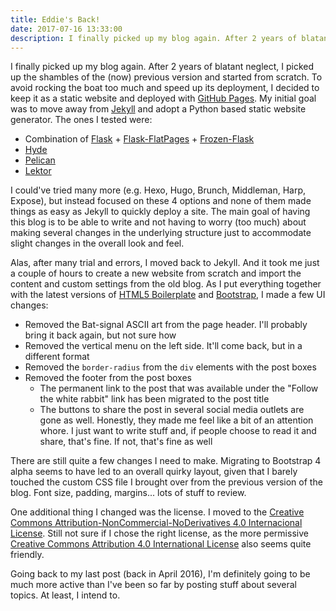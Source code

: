 ```yaml
---
title: Eddie's Back!
date: 2017-07-16 13:33:00
description: I finally picked up my blog again. After 2 years of blatant neglect, I picked up the shambles of the (now) previous version and started from scratch.
---
```


I finally picked up my blog again. After 2 years of blatant neglect, I picked up the shambles of the (now) previous version and started from scratch. To avoid rocking the boat too much and speed up its deployment, I decided to keep it as a static website and deployed with [GitHub Pages][github-pages]. My initial goal was to move away from [Jekyll][jekyll] and adopt a Python based static website generator. The ones I tested were:

* Combination of [Flask][flask] + [Flask-FlatPages][flask-flatpages] + [Frozen-Flask][frozen-flask]
* [Hyde][hyde]
* [Pelican][pelican]
* [Lektor][lektor]

I could've tried many more (e.g. Hexo, Hugo, Brunch, Middleman, Harp, Expose), but instead focused on these 4 options and none of them made things as easy as Jekyll to quickly deploy a site. The main goal of having this blog is to be able to write and not having to worry (too much) about making several changes in the underlying structure just to accommodate slight changes in the overall look and feel.

Alas, after many trial and errors, I moved back to Jekyll. And it took me just a couple of hours to create a new website from scratch and import the content and custom settings from the old blog. As I put everything together with the latest versions of [HTML5 Boilerplate][html5-boilerplate] and [Bootstrap][bootstrap], I made a few UI changes:

* Removed the Bat-signal ASCII art from the page header. I'll probably bring it back again, but not sure how
* Removed the vertical menu on the left side. It'll come back, but in a different format
* Removed the `border-radius` from the `div` elements with the post boxes
* Removed the footer from the post boxes
    * The permanent link to the post that was available under the "Follow the white rabbit" link has been migrated to the post title
    * The buttons to share the post in several social media outlets are gone as well. Honestly, they made me feel like a bit of an attention whore. I just want to write stuff and, if people choose to read it and share, that's fine. If not, that's fine as well

There are still quite a few changes I need to make. Migrating to Bootstrap 4 alpha seems to have led to an overall quirky layout, given that I barely touched the custom CSS file I brought over from the previous version of the blog. Font size, padding, margins... lots of stuff to review.

One additional thing I changed was the license. I moved to the [Creative Commons Attribution-NonCommercial-NoDerivatives 4.0 Internacional License][by-nc-nd-4.0]. Still not sure if I chose the right license, as the more permissive [Creative Commons Attribution 4.0 International License][by-4.0] also seems quite friendly.

Going back to my last post (back in April 2016), I'm definitely going to be much more active than I've been so far by posting stuff about several topics. At least, I intend to.

[github-pages]: https://pages.github.com/
[jekyll]: https://jekyllrb.com/
[flask]: http://flask.pocoo.org/
[flask-flatpages]: https://pythonhosted.org/Flask-FlatPages/
[frozen-flask]: https://pythonhosted.org/Frozen-Flask/
[hyde]: https://hyde.github.io/
[pelican]: https://blog.getpelican.com/
[lektor]: https://www.getlektor.com/
[html5-boilerplate]: https://html5boilerplate.com/
[bootstrap]: https://getbootstrap.com/
[by-nc-nd-4.0]: https://creativecommons.org/licenses/by-nc-nd/4.0/
[by-4.0]: https://creativecommons.org/licenses/by/4.0/
